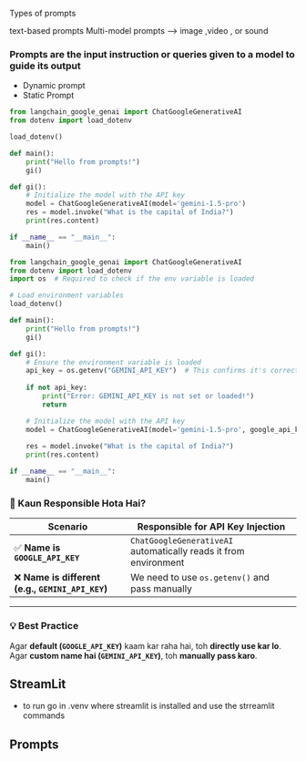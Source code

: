 Types of prompts 

text-based prompts 
Multi-model prompts --> image ,video , or sound 

### Prompts are the input instruction or queries given to a model to  guide its output
- Dynamic prompt 
- Static Prompt 


<!-- agar tum load evn use karre ho aur like same like keys ka hona chhaiye deafult wale agar nahi hai to we can use os module to get the key and then pass it to the model -->
<!--  ex : GOOGLE_API_KEY   agar ye key ka nam hoga to load env  hume function run karn  padega and vo drrect google ke api ke y me chalal jayega -->
```python
from langchain_google_genai import ChatGoogleGenerativeAI
from dotenv import load_dotenv

load_dotenv()

def main():
    print("Hello from prompts!")
    gi()

def gi():
    # Initialize the model with the API key
    model = ChatGoogleGenerativeAI(model='gemini-1.5-pro')
    res = model.invoke("What is the capital of India?")
    print(res.content)

if __name__ == "__main__":
    main()
 ```
<!--  ex : GEMINIE_API_KEY or different naame hai to  vo drrect google ke api ke  me nahi  chalal jayega we have to first get that key theen pass it to model -->
```python
from langchain_google_genai import ChatGoogleGenerativeAI
from dotenv import load_dotenv
import os  # Required to check if the env variable is loaded

# Load environment variables
load_dotenv()

def main():
    print("Hello from prompts!")
    gi()

def gi():
    # Ensure the environment variable is loaded
    api_key = os.getenv("GEMINI_API_KEY")  # This confirms it's correctly loaded
    
    if not api_key:
        print("Error: GEMINI_API_KEY is not set or loaded!")
        return

    # Initialize the model with the API key
    model = ChatGoogleGenerativeAI(model='gemini-1.5-pro', google_api_key=api_key)
    
    res = model.invoke("What is the capital of India?")
    print(res.content)

if __name__ == "__main__":
    main()

```
### **🤔 Kaun Responsible Hota Hai?**
| Scenario | Responsible for API Key Injection |
|----------|-----------------------------------|
| ✅ **Name is `GOOGLE_API_KEY`** | `ChatGoogleGenerativeAI` automatically reads it from environment |
| ❌ **Name is different (e.g., `GEMINI_API_KEY`)** | We need to use `os.getenv()` and pass manually |

---

### **💡 Best Practice**
Agar **default (`GOOGLE_API_KEY`)** kaam kar raha hai, toh **directly use kar lo**.  
Agar **custom name hai (`GEMINI_API_KEY`)**, toh **manually pass karo**.  


## StreamLit 
 - to run go in .venv where streamlit is installed and use the strreamlit commands

 ## Prompts 
 